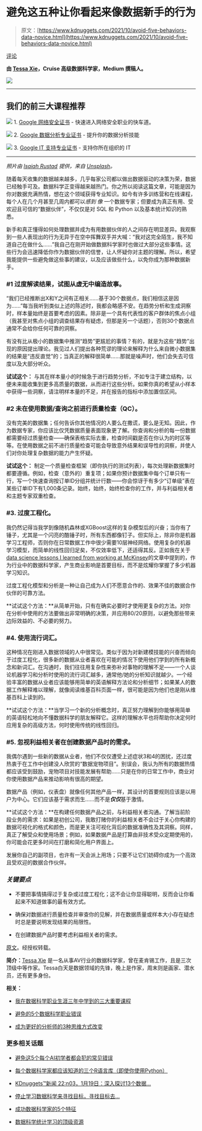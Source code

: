 # 避免这五种让你看起来像数据新手的行为

> 原文：[https://www.kdnuggets.com/2021/10/avoid-five-behaviors-data-novice.html](https://www.kdnuggets.com/2021/10/avoid-five-behaviors-data-novice.html)

[评论](#comments)

**由 [Tessa Xie](https://www.linkedin.com/in/tessayuqingxie/)，Cruise 高级数据科学家，Medium 撰稿人。**

![](../Images/4351f8052df30ecb443c8f6d9ae9cbe5.png)

* * *

## 我们的前三大课程推荐

![](../Images/0244c01ba9267c002ef39d4907e0b8fb.png) 1\. [Google 网络安全证书](https://www.kdnuggets.com/google-cybersecurity) - 快速进入网络安全职业的快车道。

![](../Images/e225c49c3c91745821c8c0368bf04711.png) 2\. [Google 数据分析专业证书](https://www.kdnuggets.com/google-data-analytics) - 提升你的数据分析技能

![](../Images/0244c01ba9267c002ef39d4907e0b8fb.png) 3\. [Google IT 支持专业证书](https://www.kdnuggets.com/google-itsupport) - 支持你所在组织的 IT

* * *

*照片由 [Isaiah Rustad](https://unsplash.com/@isaiahrustad?utm_source=medium&utm_medium=referral) 提供，来自 [Unsplash](https://unsplash.com/?utm_source=medium&utm_medium=referral)。*

随着每天收集的数据越来越多，几乎每家公司都以做出数据驱动的决策为荣，数据已经触手可及。数据科学正变得越来越热门。你之所以阅读这篇文章，可能是因为你对数据充满热情，想在这个领域获得专业知识。如今有许多训练营和在线课程，每个人在几个月甚至几周内都可以*感到* *像* 一个数据专家；但要成为真正有用、受欢迎且可信的“数据伙伴”，不仅仅是对 SQL 和 Python 以及基本统计知识的熟悉。

新手和真正懂得如何处理数据并成为有用数据伙伴的人之间存在明显差异。我观察到一些人表现出的行为无异于在空中挥舞双手并大喊：“我对这完全陌生，我不知道自己在做什么……”我自己在刚开始做数据科学家时也做过大部分这些事情。这些行为会迅速降低你作为数据伙伴的信誉，让人怀疑你对主题的理解。所以，希望我能提供一些避免做这些事的建议，以及应该做些什么，以免你成为那种数据新手。

### #1 过度解读结果，试图从虚无中编造故事。

“我们已经推断出X和Y之间有正相关……基于30个数据点，我们相信这是因为……”每当我听到类似上述的陈述时，我都会略感不安。在趋势分析和生成洞察时，样本量始终是首要考虑的因素。除非是一个具有代表性的客户群体的焦点小组（我甚至对焦点小组的调查结果存有疑虑，但那是另一个话题），否则30个数据点通常不会给你任何可靠的洞察。

有没有比从极小的数据集中推测“趋势”更尴尬的事情？有的，就是为这些“趋势”出现的原因提出理论。我见过人们提出各种荒谬的理论来解释为什么来自微小数据集的结果是“违反直觉”的；当真正的解释很简单……那就是噪声时，他们会失去可信度以及大部分听众。

**试试这个：** 与其在样本量小的时候急于进行趋势分析，不如专注于建立结构，以便未来能收集到更多高质量的数据，从而进行这些分析。如果你真的希望从小样本中获得一些洞察，请注明样本量的不足，并在报告的指标中添加置信区间。

### #2 未在使用数据/查询之前进行质量检查（QC）。

没有完美的数据集；任何告诉你其他情况的人要么在撒谎，要么是无知。因此，作为数据专家，你应该比仅凭数据质量表面现象更了解。你查询和分析的每一份数据都需要经过质量检查——确保表格实际去重，检查时间戳是否在你认为的时区等等。在使用数据之前不进行质量检查可能会导致意外结果和误导性的洞察，并使人们对你处理复杂数据的能力产生怀疑。

**试试这个：** 制定一个质量检查框架（即你执行的测试列表），每次处理新数据集时都要遵循。例如，检查（意外的）重复项；如果你预计数据集中每个订单只有一行，写一个快速查询按订单ID分组并统计行数——你会惊讶于有多少“订单级”表在某些订单ID下有1,000条记录。始终，始终，始终检查你的工作，并与利益相关者和主题专家双重检查。

### #3. 过度工程化。

我仍然记得当我学到像随机森林或XGBoost这样的复杂模型后的兴奋；当你有了锤子，尤其是一个闪亮的酷锤子时，所有东西都像钉子。但实际上，除非你是机器学习工程师，否则你在日常数据工作中很少需要10层神经网络。使用复杂的机器学习模型，而简单的线性回归足矣，不仅效率低下，还适得其反。正如我在关于[data science lessons I learned from working at McKinsey](https://towardsdatascience.com/5-lessons-mckinsey-taught-me-that-will-make-you-a-better-data-scientist-66cd9cc16aba)的文章中提到的，作为行业中的数据科学家，产生商业影响是首要目标，而不是炫耀你掌握了多少机器学习知识。

过度工程化模型和分析是一种让自己成为人们不愿意合作的、效果不佳的数据合作伙伴的可靠方法。

**试试这个方法：**从简单开始，只有在确实必要时才使用更复杂的方法。对你在分析中使用的方法要做出非常明确的决策，并应用80/20原则，以避免那些带来边际效益的、不必要的努力。

### #4\. 使用流行词汇。

这种情况在刚进入数据领域的人中很常见。类似于因为对新建模技能的兴奋而倾向于过度工程化，很多新的数据从业者喜欢在可能的情况下使用他们学到的所有新概念和新词汇。在沟通时，我们往往用复杂性来弥补对事物的理解不足——一个人谈论机器学习和分析时使用的流行词汇越多，通常他/她的分析知识就越少。一个经验丰富的数据从业者应该能够用简单的英语解释方法论和分析细节；如果某人的数据工作解释难以理解，就像阅读维基百科页面一样，很可能是因为他们也是刚从维基百科上读到的。

**试试这个方法：**当学习一个新的分析概念时，真正努力理解到你能够用简单的英语轻松地向不懂数据科学的朋友解释它。这样的理解水平也将帮助你决定何时应用复杂的高级方法，何时使用传统的线性回归。

### #5\. 忽视利益相关者在创建数据产品时的需求。

我偶尔遇到一些新的数据从业者，他们不仅仅遭受上述症状3和4的困扰，还过度热衷于在工作中创建没人欣赏的“数据宠物项目”。别误会，我认为所有的数据热情都应该受到鼓励，宠物项目对技能发展有帮助……只是在你的日常工作中，商业对你使用数据产品来推动影响有很高的期望。

数据产品（例如，仪表盘）就像任何其他产品一样，其设计的首要规则应该是以用户为中心。它们应该基于需求而生……而不是***仅仅***基于激情。

**试试这个方法：**在构建任何数据产品之前，与利益相关者沟通。了解当前阶段业务的需求：如果是初创公司，我敢打赌你的利益相关者不会过于关心你构建的数据可视化的格式和颜色，而是更关注可视化背后的数据准确性及其洞察。同样，真正了解受众和使用场景；例如，如果数据产品是打算由非技术受众定期使用的，你可能会花更多时间在打磨和简化用户界面上。

发展你自己的副项目，也许有一天会派上用场；只要不让它们妨碍你成为一个高效且受欢迎的数据合作伙伴。

### *关键要点*

+   不要把事情搞得过于复杂或过度工程化；这不会让你显得聪明，反而会让你看起来不知道做事的最有效方式。

+   确保对数据进行质量检查并审查你的见解，并在数据质量或样本大小存在疑虑时总是要说明发现结果的局限性。

+   在创建数据产品时要考虑利益相关者的需求。

[原文](https://medium.com/geekculture/avoid-these-five-behaviors-that-make-you-look-like-a-data-novice-40f01158ae00)。经授权转载。

**简介：**[Tessa Xie](https://www.linkedin.com/in/tessayuqingxie/) 是一名从事AV行业的数据科学家，曾在麦肯锡工作，且是三次顶级中等作家。Tessa白天是数据领域的先锋，晚上是作家，周末则是画家、潜水员，还有更多身份。

**相关：**

+   [我在数据科学职业生涯三年中学到的三大重要课程](https://www.kdnuggets.com/2021/09/3-important-lessons-data-science-career.html)

+   [避免的5个数据科学职业错误](https://www.kdnuggets.com/2021/08/5-data-science-career-mistakes-avoid.html)

+   [成为更好的分析师的3种思维方式改变](https://www.kdnuggets.com/2021/08/3-mindset-changes-better-analyst.html)

### 更多相关话题

+   [避免这5个每个AI初学者都会犯的常见错误](https://www.kdnuggets.com/avoid-these-5-common-mistakes-every-novice-in-ai-makes)

+   [每个数据科学家都应该知道的三个R语言库（即使你使用Python）](https://www.kdnuggets.com/2021/12/three-r-libraries-every-data-scientist-know-even-python.html)

+   [KDnuggets™新闻 22:n03，1月19日：深入探讨13个数据…](https://www.kdnuggets.com/2022/n03.html)

+   [停止学习数据科学来寻找目标，寻找目标去…](https://www.kdnuggets.com/2021/12/stop-learning-data-science-find-purpose.html)

+   [成功数据科学家的5个特征](https://www.kdnuggets.com/2021/12/5-characteristics-successful-data-scientist.html)

+   [数据科学统计学习的顶级资源](https://www.kdnuggets.com/2021/12/springboard-top-resources-learn-data-science-statistics.html)
